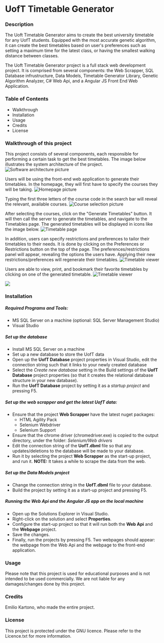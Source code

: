 # UofT Timetable Generator

### Description
The Uoft Timetable Generator aims to create the best university timetable for any UofT students. Equipped with the most accurate genetic algorithm, it can create the best timetables based on user's preferences such as setting a maximum time for the latest class, or having the smallest walking distance between classes.

The Uoft Timetable Generator project is a full stack web development project. It is comprised from several components: the Web Scrapper, SQL Database infrustructure, Data Models, Timetable Generator Library, Genetic Algorithm Analyzer, C# Web Api, and a Angular JS Front End Web Application. 

### Table of Contents
- Walkthrough
- Installation
- Usage
- Credits
- License

### Walkthrough of this project
This project consists of several components, each responsible for performing a certain task to get the best timetables. The image below illustrates the system architecture of the project.
![Software architecture picture](https://raw.githubusercontent.com/EKarton/UofT-Timetable-Generator/master/docs/images/System%20Architecture.PNG "System architecture picture")

Users will be using the front-end web application to generate their timetables. In the homepage, they will first have to specify the courses they will be taking. 
![Homepage picture](https://raw.githubusercontent.com/EKarton/UofT-Timetable-Generator/master/docs/images/Hompage.PNG "Homepage picture")

Typing the first three letters of the course code in the search bar will reveal the relevant, available courses.
![Course selection picture](https://raw.githubusercontent.com/EKarton/UofT-Timetable-Generator/master/docs/images/Selecting%20a%20course.png "Course selection picture")

After selecting the courses, click on the "Generate Timetables" button. It will then call the server to generate the timetables, and navigate to the Timetables page. The generated timetables will be displayed in icons like the image below.
![Timetable page](https://raw.githubusercontent.com/EKarton/UofT-Timetable-Generator/master/docs/images/Timetables%20page.PNG "Timetable page picture")

In addition, users can specify restrictions and preferences to tailor their timetables to their needs. It is done by clicking on the Preferences or Restrictions button on the top of the page. The preferences/restrictions panel will appear, revealing the options the users have. Applying their new restrictions/preferences will regenerate their timetables.
![Timetable viewer](https://raw.githubusercontent.com/EKarton/UofT-Timetable-Generator/master/docs/images/Restriction%20panel.PNG "Timetable viewer picture")

Users are able to view, print, and bookmark their favorite timetables by clicking on one of the generated timetable.
![Timetable viewer](https://raw.githubusercontent.com/EKarton/UofT-Timetable-Generator/master/docs/images/Timetable%20viewer.PNG "Timetable viewer picture")

<div>
<img src="https://raw.githubusercontent.com/EKarton/UofT-Timetable-Generator/master/docs/images/Timetables%20page.PNG">
</div>

### Installation
##### Required Programs and Tools:
- MS SQL Server on a machine (optional: SQL Server Management Studio)
- Visual Studio

##### Set up the database
- Install MS SQL Server on a machine
- Set up a new database to store the UofT data
- Open up the **UofT Database** project properties in Visual Studio, edit the connection string such that it links to your newly created database
- Select the *Create new database* setting in the Build settings of the **UofT Database** project properties (so that it creates the relational database structure in your new database).
- Run the **UofT Database** project by setting it as a *startup project* and pressing F5.

##### Set up the web scrapper and get the latest UofT data:
- Ensure that the project **Web Scrapper** have the latest nuget packages:
  - HTML Agility Pack
  - Selenium Webdriver
  - Selenium Support
- Ensure that the chrome driver (chromedriver.exe) is copied to the output directory, under the folder:
_Selenium/Web drivers_
- Edit the connection string of the **UofT.dbml** file so that any updates/deletions to the database will be made to your database.
- Run it by selecting the project **Web Scrapper** as the start-up project, and run it.
**NOTE:** It takes a while to scrape the data from the web.

##### Set up the Data Models project
- Change the connection string in the **UofT.dbml** file to your database.
- Build the project by setting it as a start-up project and pressing F5.

##### Running the Web Api and the Angular JS app on the local machine
- Open up the Solutions Explorer in Visual Studio.
- Right-click on the solution and select **Properties**.
- Configure the start-up project so that it will run both the **Web Api** and the **Webpage** project. 
- Save the changes.
- Finally, run the projects by pressing F5. Two webpages should appear: the webpage from the Web Api and the webpage to the front-end application.

### Usage
Please note that this project is used for educational purposes and is not intended to be used commercially. We are not liable for any damages/changes done by this project.

### Credits
Emilio Kartono, who made the entire project.

### License
This project is protected under the GNU licence. Please refer to the Licence.txt for more information.